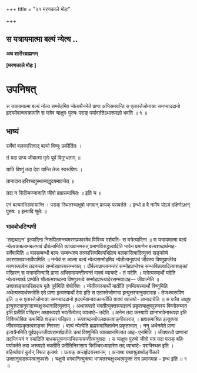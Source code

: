 +++
title = "२१ मरणकाले मोहः"

+++


## स यत्रायमात्मा बल्यं न्येत्य ..

**अथ शारीरब्राह्मणम्**

**\[मरणकाले मोहः \]**

# **उपनिषत्**

स यत्रायमात्मा बल्यं न्येत्य सम्मोहमिव न्येत्यथैनमेते प्राणा अभिसमयन्ति स एतास्तेजोमात्राः समभ्याददानो हृदयमेवान्ववक्रामति स यत्रैव चाक्षुषः पुरुषः पराङ् पर्यावर्ततेऽथारूपज्ञो भवति ॥ १ ॥

## **भाष्यं**

सर्वेषां बलकारित्वाद् बल्यो विष्णुः प्रकीर्तितः ।

तं यदा प्राप्य जीवात्मा मृतेः पूर्वं विमुग्धताम् ॥

याति विष्णुं तदा देवा यान्ति तेजः स्वरूपिणः ।

तानादाय हरिश्चक्षुस्थानाद्धृदयमाव्रजेत् ॥

तदा न किञ्चिज्जानाति जीवो ब्रह्मसमाश्रितः ॥ इति च ॥

एनं बल्यमभिसमायान्ति । पराक् स्थितश्चाक्षुषो भगवान् प्रत्यक् परावर्तते । इन्धो ह वै नामैष योऽयं दक्षिणेऽक्षन् पुरुषः ॥ इत्यादि श्रुतेः ॥

### **भावबोधटिप्पणी**

'तद्यथाऽन' इत्यादिना निरूपितमन्त्यमरणप्रकारमेव विविच्य दर्शयति- स यत्रेत्यादिना ॥ स यत्रायमात्मा बल्यं न्येत्यत्राबल्यमबलभावं दौर्बल्यमिति व्याख्यानमसत् प्रमाणविरुद्धत्वादिति भावेन प्रमाणेन बल्यशब्दार्थमाह- सर्वेषामिति ॥ बलसम्बन्धी बल्यः सम्बन्धश्च तत्कारित्वमित्यभिप्रेत्य बलकारित्वादित्युक्तं सङ्कोचे कारणाभावात्सर्वेषामिति ॥ नन्वेवं स आत्मा बल्यं न्येत्यसम्मोहमिव न्येतीत्यनुपपन्नं जीवस्य विष्णुप्राप्तेरेव मरणरूपत्वेन तदनन्तरं सम्मोहप्राप्त्यसम्भवात् । दौर्बल्यप्राप्त्यनन्तरं सम्मोहप्राप्तेश्च सम्भावितत्वादित्याशङ्कां परिहरन् स यत्रायमित्यादि प्राणा अभिसमायन्तीत्यन्तं वाक्यं व्याचष्टे - तं यदेति । यत्रेत्यस्यार्थो यदेति न्येत्यस्यार्थः प्राप्येति श्रौतात्मशब्दस्य विष्णुपरत्वे सम्मोहप्राप्त्यादेरसम्भवादाह— जीवात्मेति ॥ उक्तशङ्कापरिहाराय मृतेः पूर्वमिति शेषोक्तिः । न्येतीत्यस्यार्थो यातीति एनमित्यस्यार्थो विष्णुमिति अथेत्यस्यार्थस्तदेति एते प्राणा इत्यस्यार्थो देवा इति स एतास्तेजोमात्रा इत्युत्तरत्रानुवादादाह - तेजःस्वरूपिण इति ॥ स एतास्तेजोमात्राः समभ्याददानो हृदयमेवान्ववक्रामतीति वाक्यं व्याचष्टे- तानादायेति ॥ स यत्रैव चाक्षुष इत्युत्तरत्रानुवादाच्चक्षुःस्थानादित्युक्तम् । अथारूपज्ञो भवतीत्युक्तरूपाज्ञत्वं प्रकृतचाक्षुषपुरुषस्य विष्णोरुच्यत इति प्रतीतिं परिहरन् अथारूपज्ञो भवतीत्येतद् व्याचष्टे– तदेति ॥ अनेन तदा कस्यापि ज्ञानाभावेनारूपज्ञ इति विशिष्योक्तिः कथमिति शङ्का परिहृता । रूपशब्दस्योपलक्षकत्वाङ्गीकारात् । ब्रह्मसमाश्रित इत्युक्त्या जीवस्याप्रकृतत्वशङ्का निरस्ता । बल्यं न्येत्येति ब्रह्मसमाश्रितत्वेन प्रकृतत्वात् । ननु अथैनमेते प्राणा इत्यत्रैनमिति पूर्वप्रकृतजीवपरामर्शप्रतीतेः कथं विष्णुमिति व्याख्यानमित्यत आह- एनमिति । जीवपरत्वे प्राणानां तदभिगमनं न स्यादिति बाधकसूचनायाभिसमायन्तीत्यनुवादः । स चाक्षुषः पुरुषो जीवो यत्र यदा पराक् बहिः पर्यावर्तते तदा अरूपज्ञो भवतीति प्रतीतिनिरासाय किञ्चिदध्याहारेण तद् व्याचष्टे- पराक्स्थित इति । बहिर्व्यापारं कुर्वन् स्थित इत्यर्थः । प्रत्यक् अन्तर्हृदयस्थानम् । अन्यथा यथाश्रुतार्थाङ्गीकारे उक्तानुवादरूपत्वानुपपत्तेः । चक्षुषो भगवानित्युक्त्या भगवतश्चक्षुःस्थत्वमुक्तं तत्र प्रमाणमाह – इन्ध इति ॥
१ ॥

